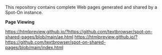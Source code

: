 This repository contains complete Web pages generated and shared by a Spot-On instance.

**Page Viewing**

https://htmlpreview.github.io/?https://github.com/textbrowser/spot-on-shared-pages/blob/main/ae.html
https://htmlpreview.github.io/?https://github.com/textbrowser/spot-on-shared-pages/blob/main/index.html
